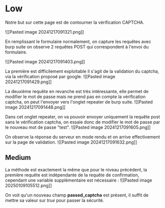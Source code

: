 # Low

Notre but sur cette page est de contourner la vérification CAPTCHA.

![[Pasted image 20241217091321.png]]

En remplissant le formulaire normalement, on capture les requêtes avec burp suite on observe 2 requêtes POST qui correspondent à l'envoi du formulaire.

![[Pasted image 20241217091403.png]]

La première est difficilement exploitable il s'agit de la validation du captcha, via la vérification proposé par google.
![[Pasted image 20241217091429.png]]

La deuxième requête en revanche est très intéressante, elle permet de modifier le mot de passe mais ne prend pas en compte la vérification captcha, on peut l'envoyer vers l'onglet repeater de burp suite.
![[Pasted image 20241217091448.png]]

Dans cet onglet repeater, on va pouvoir envoyer uniquement la requête post sans le vérification captcha, on essaie donc de modifier le mot de passe par le nouveau mot de passe "test".
![[Pasted image 20241217091605.png]]

On observe la réponse du serveur en mode rendu et on arrive effectivement sur la page de validation.
![[Pasted image 20241217091632.png]]

## Medium

La méthode est exactement la même que pour le niveau précédent, la première requête est indépendante de la requête de confirmation, cependant une variable supplémentaire est nécessaire :
![[Pasted image 20250109105512.png]]

On voit qu'un nouveau champ **passed_captcha** est présent, il suffit de mettre sa valeur sur *true* pour passer la sécurité.